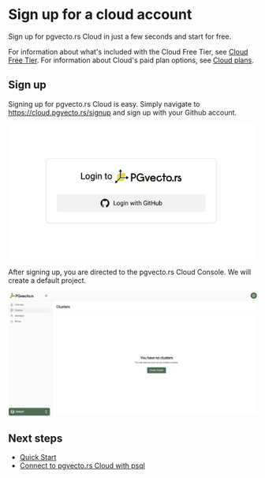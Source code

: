 # Sign up for a cloud account

Sign up for pgvecto.rs Cloud in just a few seconds and start for free.

For information about what's included with the Cloud Free Tier, see [Cloud Free Tier](../pricing/price-plan#free-tier). For information about Cloud's paid plan options, see [Cloud plans](../pricing/price-plan).

## Sign up

Signing up for pgvecto.rs Cloud is easy. Simply navigate to https://cloud.pgvecto.rs/signup and sign up with your Github account.

![](../images/signup.png)

After signing up, you are directed to the pgvecto.rs Cloud Console. We will create a default project. 

![](../images/after_login_in.png)

## Next steps

- [Quick Start](quick-start.md)
- [Connect to pgvecto.rs Cloud with psql](../connect/connect-with-psql.md)